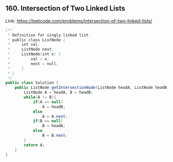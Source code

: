 ## 160. Intersection of Two Linked Lists
Link: https://leetcode.com/problems/intersection-of-two-linked-lists/

```java
/**
 * Definition for singly-linked list.
 * public class ListNode {
 *     int val;
 *     ListNode next;
 *     ListNode(int x) {
 *         val = x;
 *         next = null;
 *     }
 * }
 */
public class Solution {
    public ListNode getIntersectionNode(ListNode headA, ListNode headB) {
        ListNode A = headA, B = headB;
        while(A != B){
            if(A == null)
                A = headB;
            else
                A = A.next;
            if(B == null)
                B = headA;
            else
                B = B.next;
        }
        return A;
    }
}

```